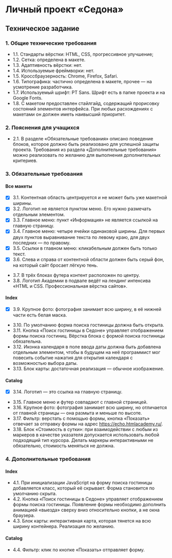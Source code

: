 # Личный проект «Седона»

## Техническое задание

### 1. Общие технические требования

* 1.1. Стандарты вёрстки: HTML, CSS, прогрессивное улучшение;
* 1.2. Сетка: определена в макете.
* 1.3. Адаптивность вёрстки: нет.
* 1.4. Используемые фреймворки: нет.
* 1.5. Кроссбраузерность: Chrome, Firefox, Safari.
* 1.6. Типографика: частично определена в макете, прочее — на усмотрение разработчика.
* 1.7. Используемый шрифт: PT Sans. Шрифт есть в папке проекта и на Google Fonts.
* 1.8. С макетом предоставлен стайлгайд, содержащий прорисовку состояний элементов интерфейса. При любых расхождениях с
  макетами он должен иметь наивысший приоритет.

### 2. Пояснения для учащихся

* 2.1. В разделе «Обязательные требования» описано поведение блоков, которое должно быть реализовано для успешной защиты
  проекта. Требования из раздела «Дополнительные требования» можно реализовать по желанию для выполнения дополнительных
  критериев.

### 3. Обязательные требования

#### Все макеты

- [X] 3.1. Контентная область центрируется и не может быть уже макетной ширины.
- [X] 3.2. Логотип не является пунктом меню. Его нужно размечать отдельным элементом.
- [X] 3.3. Главное меню: пункт «Информация» не является ссылкой на главную страницу.
- [X] 3.4. Главное меню: четыре ячейки одинаковой ширины. Для первых двух пунктов выравнивание текста по левому краю,
  для
  двух последних — по правому.
- [X] 3.5. Ссылки в главном меню: кликабельным должен быть только текст.
- [X] 3.6. Слева и справа от контентной области должен быть серый фон, на который сайт бросает лёгкую тень.

* 3.7. В трёх блоках футера контент расположен по центру.
* 3.8. Логотип Академии в подвале ведёт на лендинг интенсива «HTML и CSS. Профессиональная вёрстка сайтов».
#### Index
- [X] 3.9. Крупное фото: фотография занимает всю ширину, в её нижней части есть белая маска.
* 3.10. По умолчанию форма поиска гостиницы должна быть открыта.
* 3.11. Кнопка «Поиск гостиницы в Седоне» управляет отображением формы поиска гостиниц. Вёрстка блока с формой поиска
  гостиницы обязательна.
* 3.12. Иконка календаря в поле ввода даты должна быть добавлена отдельным элементом, чтобы в будущем на неё программист
  мог повесить событие нажатия для открытия календаря с возможностью выбора даты.
* 3.13. Блок карты: достаточная реализация — обычное изображение.

#### Catalog

- [X] 3.14. Логотип — это ссылка на главную страницу.

* 3.15. Главное меню и футер совпадают с главной страницей.
* 3.16. Крупное фото: фотография занимает всю ширину, но отличается от главной страницы — она размыта и меньше по
  высоте.
* 3.17. Фильтр: верстать с помощью формы, кнопка «Показать» отвечает за отправку формы на
  адрес https://echo.htmlacademy.ru/.
* 3.18. Блок «Стоимость в сутки»: при взаимодействии с любым из маркеров в качестве указателя допускается использовать
  любой подходящий тип курсора. Делать маркеры интерактивными не обязательно, стоимость меняться не должна.

### 4. Дополнительные требования

#### Index

* 4.1. При инициализации JavaScript на форму поиска гостиницы добавляется класс, который её скрывает. Форма становится
  по умолчанию скрыта.
* 4.2. Кнопка «Поиск гостиницы в Седоне» управляет отображением формы поиска гостиницы. Появление формы необходимо
  дополнить анимацией «выезда» сверху вниз относительно кнопки, а не окна браузера.
* 4.3. Блок карты: интерактивная карта, которая тянется на всю ширину контейнера. Реализация по желанию.

#### Catalog

* 4.4. Фильтр: клик по кнопке «Показать» отправляет форму.